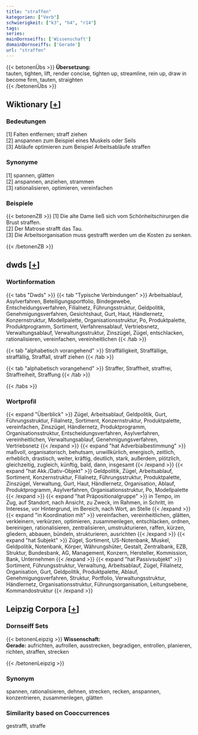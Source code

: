 ```yaml
---
title: "straffen"
kategorien: ["Verb"]
schwierigkeit: ["k3", "h4", "r14"]
tags:
series:
mainDornseiffs: ['Wissenschaft']
domainDornseiffs: ['Gerade']
url: "straffen"
---
```


{{< betonenÜbs >}}
**Übersetzung:**  
tauten, tighten, lift, render concise, tighten up, streamline, rein  up, draw in  
become firm, tauten, straighten  
{{< /betonenÜbs >}}

## Wiktionary [[+](https://de.wiktionary.org/wiki/straffen)]

### Bedeutungen
[1] Falten entfernen; straff ziehen  
[2] anspannen zum Beispiel eines Muskels oder Seils  
[3] Abläufe optimieren zum Beispiel Arbeitsabläufe straffen  

### Synonyme
[1] spannen, glätten  
[2] anspannen, anziehen, strammen  
[3] rationalisieren, optimieren, vereinfachen  

### Beispiele
{{< betonenZB >}}
[1] Die alte Dame ließ sich vom Schönheitschirurgen die Brust straffen.  
[2] Der Matrose strafft das Tau.  
[3] Die Arbeitsorganisation muss gestrafft werden um die Kosten zu senken.  

{{< /betonenZB >}}


## dwds [[+](https://www.dwds.de/wb/straffen)]

### Wortinformation
{{< tabs "Dwds" >}}
{{< tab "Typische Verbindungen" >}}
Arbeitsablauf, Asylverfahren, Beteiligungsportfolio, Bindegewebe, Entscheidungsverfahren, Filialnetz, Führungsstruktur, Geldpolitik, Genehmigungsverfahren, Gesichtshaut, Gurt, Haut, Händlernetz, Konzernstruktur, Modellpalette, Organisationsstruktur, Po, Produktpalette, Produktprogramm, Sortiment, Verfahrensablauf, Vertriebsnetz, Verwaltungsablauf, Verwaltungsstruktur, Zinszügel, Zügel, entschlacken, rationalisieren, vereinfachen, vereinheitlichen
{{< /tab >}}

{{< tab "alphabetisch vorangehend" >}}
Straffälligkeit, Straffällige, straffällig, Straffall, straff ziehen
{{< /tab >}}

{{< tab "alphabetisch vorangehend" >}}
Straffer, Straffheit, straffrei, Straffreiheit, Straffung
{{< /tab >}}

{{< /tabs >}}

### Wortprofil
{{< expand "Überblick" >}} Zügel, Arbeitsablauf, Geldpolitik, Gurt, Führungsstruktur, Filialnetz, Sortiment, Konzernstruktur, Produktpalette, vereinfachen, Zinszügel, Händlernetz, Produktprogramm, Organisationsstruktur, Entscheidungsverfahren, Asylverfahren, vereinheitlichen, Verwaltungsablauf, Genehmigungsverfahren, Vertriebsnetz {{< /expand >}}
{{< expand "hat Adverbialbestimmung" >}} maßvoll, organisatorisch, behutsam, unwillkürlich, energisch, zeitlich, erheblich, drastisch, weiter, kräftig, deutlich, stark, außerdem, plötzlich, gleichzeitig, zugleich, künftig, bald, dann, insgesamt {{< /expand >}}
{{< expand "hat Akk./Dativ-Objekt" >}} Geldpolitik, Zügel, Arbeitsablauf, Sortiment, Konzernstruktur, Filialnetz, Führungsstruktur, Produktpalette, Zinszügel, Verwaltung, Gurt, Haut, Händlernetz, Organisation, Ablauf, Produktprogramm, Asylverfahren, Organisationsstruktur, Po, Modellpalette {{< /expand >}}
{{< expand "hat Präpositionalgruppe" >}} in Tempo, im Zug, auf Standort, nach Ansicht, zu Zweck, im Rahmen, in Schritt, im Interesse, vor Hintergrund, im Bereich, nach Wort, an Stelle {{< /expand >}}
{{< expand "in Koordination mit" >}} vereinfachen, vereinheitlichen, glätten, verkleinern, verkürzen, optimieren, zusammenlegen, entschlacken, ordnen, bereinigen, rationalisieren, zentralisieren, umstrukturieren, raffen, kürzen, gliedern, abbauen, bündeln, strukturieren, ausrichten {{< /expand >}}
{{< expand "hat Subjekt" >}} Zügel, Sortiment, US-Notenbank, Muskel, Geldpolitik, Notenbank, Körper, Währungshüter, Gestalt, Zentralbank, EZB, Struktur, Bundesbank, AG, Management, Konzern, Hersteller, Kommission, Bank, Unternehmen {{< /expand >}}
{{< expand "hat Passivsubjekt" >}} Sortiment, Führungsstruktur, Verwaltung, Arbeitsablauf, Zügel, Filialnetz, Organisation, Gurt, Geldpolitik, Produktpalette, Ablauf, Genehmigungsverfahren, Struktur, Portfolio, Verwaltungsstruktur, Händlernetz, Organisationsstruktur, Führungsorganisation, Leitungsebene, Kommandostruktur {{< /expand >}}

## Leipzig Corpora [[+](https://corpora.uni-leipzig.de/en/res?word=straffen&corpusId=deu_newscrawl-public_2018)]

### Dornseiff Sets
{{< betonenLeipzig >}}
**Wissenschaft:**  
**Gerade:** aufrichten, aufrollen, ausstrecken, begradigen, entrollen, planieren, richten, straffen, strecken  

{{< /betonenLeipzig >}}

### Synonym
spannen, rationalisieren, dehnen, strecken, recken, anspannen, konzentrieren, zusammenlegen, glätten


### Similarity based on Cooccurrences
gestrafft, straffe


